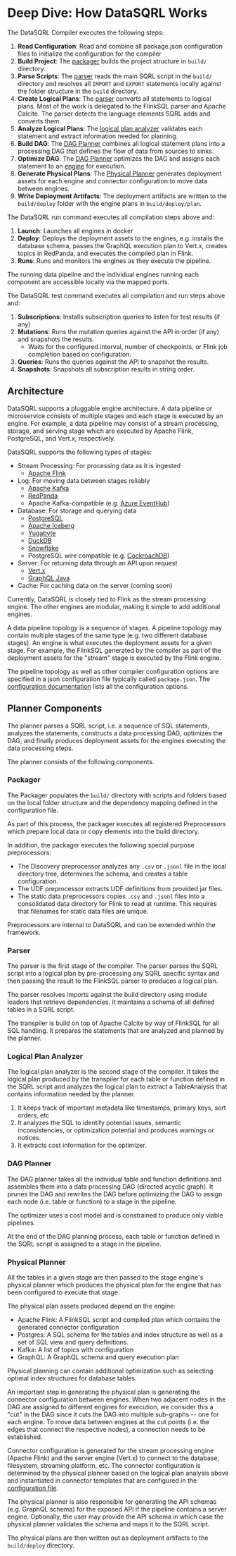 # Deep Dive: How DataSQRL Works

The DataSQRL Compiler executes the following steps:

1. **Read Configuration**: Read and combine all package.json configuration files to initialize the configuration for the compiler
2. **Build Project**: The [packager](#packager) builds the project structure in `build/` directory.
3. **Parse Scripts**: The [parser](#parser) reads the main SQRL script in the `build/` directory and resolves all `IMPORT` and `EXPORT` statements locally against the folder structure in the `build` directory.
4. **Create Logical Plans**: The [parser](#parser) converts all statements to logical plans. Most of the work is delegated to the FlinkSQL parser and Apache Calcite. The parser detects the language elements SQRL adds and converts them.
5. **Analyze Logical Plans**: The [logical plan analyzer](#logical-plan-analyzer) validates each statement and extract information needed for planning.
6. **Build DAG**: The [DAG Planner](#dag-planner) combines all logical statement plans into a processing DAG that defines the flow of data from sources to sinks.
7. **Optimize DAG**: The [DAG Planner](#dag-planner) optimizes the DAG and assigns each statement to an [engine](#architecture) for execution.
8. **Generate Physical Plans**: The [Physical Planner](#physical-planner) generates deployment assets for each engine and connector configuration to move data between engines.
9. **Write Deployment Artifacts**: The deployment artifacts are written to the `build/deploy` folder with the engine plans in `build/deploy/plan`.

The DataSQRL run command executes all compilation steps above and:
1. **Launch**: Launches all engines in docker
2. **Deploy**: Deploys the deployment assets to the engines, e.g. installs the database schema, passes the GraphQL execution plan to Vert.x, creates topics in RedPanda, and executes the compiled plan in Flink.
3. **Runs**: Runs and monitors the engines as they execute the pipeline.

The running data pipeline and the individual engines running each component are accessible locally via the mapped ports.

The DataSQRL test command executes all compilation and run steps above and:
1. **Subscriptions**: Installs subscription queries to listen for test results (if any)
2. **Mutations**: Runs the mutation queries against the API in order (if any) and snapshots the results.
   * Waits for the configured interval, number of checkpoints, or Flink job completion based on configuration.
4. **Queries**: Runs the queries against the API to snapshot the results.
5. **Snapshots**: Snapshots all subscription results in string order.


## Architecture

DataSQRL supports a pluggable engine architecture. A data pipeline or microservice
consists of multiple stages and each stage is executed by an engine.
For example, a data pipeline may consist of a stream processing, storage, and
serving stage which are executed by Apache Flink, PostgreSQL, and Vert.x, respectively.

DataSQRL supports the following types of stages:

* Stream Processing: For processing data as it is ingested
  * [Apache Flink](https://flink.apache.org/)  
* Log: For moving data between stages reliably
  * [Apache Kafka](https://kafka.apache.org/)
  * [RedPanda](https://redpanda.com/)
  * Apache Kafka-compatible (e.g. [Azure EventHub](https://azure.microsoft.com/en-us/services/event-hubs/))
* Database: For storage and querying data
  * [PostgreSQL](https://www.postgresql.org/) 
  * [Apache Iceberg](https://iceberg.apache.org/)
  * [Yugabyte](https://www.yugabyte.com/)
  * [DuckDB](https://duckdb.org/)
  * [Snowflake](https://www.snowflake.com/)
  * PostgreSQL wire compatible (e.g. [CockroachDB](https://www.cockroachlabs.com/))
* Server: For returning data through an API upon request
  * [Vert.x](https://vertx.io/)
  * [GraphQL Java](https://www.graphql-java.com/)
* Cache: For caching data on the server (coming soon)

Currently, DataSQRL is closely tied to Flink as the stream processing engine. The other engines are modular, making it simple to add additional engines.

A data pipeline topology is a sequence of stages. A pipeline topology may contain
multiple stages of the same type (e.g. two different database stages).
An engine is what executes the deployment assets for a given stage.
For example, the FlinkSQL generated by the compiler as part of the deployment assets for the "stream" stage is
executed by the Flink engine.

The pipeline topology as well as other compiler configuration options are
specified in a json configuration file typically called `package.json`.
The [configuration documentation](configuration.md) lists all the configuration options.

## Planner Components

The planner parses a SQRL script, i.e. a sequence of SQL statements, analyzes
the statements, constructs a data processing DAG, optimizes the DAG, and finally
produces deployment assets for the engines executing the data processing steps.

The planner consists of the following components.

### Packager

The Packager populates the `build/` directory with scripts and folders based on the local folder structure and the dependency mapping defined in the configuration file. 

As part of this process, the packager executes all registered Preprocessors which prepare local data or copy elements into the build directory.

In addition, the packager executes the following special purpose preprocessors:

* The Discovery preprocessor analyzes any `.csv` or `.jsonl` file in the local directory tree, determines the schema, and creates a table configuration.
* The UDF preprocessor extracts UDF definitions from provided jar files.
* The static data preprocessors copies `.csv` and `.jsonl` files into a consolidated data directory for Flink to read at runtime. This requires that filenames for static data files are unique.

Preprocessors are internal to DataSQRL and can be extended within the framework.



### Parser

The parser is the first stage of the compiler. The parser parses the
SQRL script into a logical plan by pre-processing any SQRL specific syntax and then
passing the result to the FlinkSQL parser to produces a logical plan.

The parser resolves imports against the build directory using module loaders
that retrieve dependencies. It maintains a schema of all defined tables
in a SQRL script.

The transpiler is build on top of Apache Calcite by way of FlinkSQL for all SQL handling.
It prepares the statements that are analyzed and planned by the planner.

### Logical Plan Analyzer

The logical plan analyzer is the second stage of the compiler. It takes the
logical plan produced by the transpiler for each table or function
defined in the SQRL script and analyzes the logical plan to extract a TableAnalysis
that contains information needed by the planner.

1. It keeps track of important metadata like timestamps, primary keys, sort orders, etc
2. It analyzes the SQL to identify potential issues, semantic inconsistencies, or optimization potential and produces warnings or notices.
3. It extracts cost information for the optimizer.


### DAG Planner

The DAG planner takes all the individual table and function definitions and assembles them into
a data processing DAG (directed acyclic graph). It prunes the DAG and rewrites the DAG before optimizing the
DAG to assign each node (i.e. table or function) to a stage in the pipeline.

The optimizer uses a cost model and is constrained to produce only viable
pipelines.

At the end of the DAG planning process, each table or function defined in the SQRL script
is assigned to a stage in the pipeline.

### Physical Planner

All the tables in a given stage are then passed to the stage engine's physical
planner which produces the physical plan for the engine that has been
configured to execute that stage.

The physical plan assets produced depend on the engine:
* Apache Flink: A FlinkSQL script and compiled plan which contains the generated connector configuration
* Postgres: A SQL schema for the tables and index structure as well as a set of SQL view and query definitions.
* Kafka: A list of topics with configuration
* GraphQL: A GraphQL schema and query execution plan

Physical planning can contain additional optimization such as selecting optimal index
structures for database tables.

An important step in generating the physical plan is generating the connector configuration between engines. When two adjacent nodes in the DAG are assigned to different engines for execution, we consider this a "cut" in the DAG since it cuts the DAG into multiple sub-graphs -- one for each engine. To move data between engines at the cut points (i.e. the edges that connect the respective nodes), a connection needs to be established.

Connector configuration is generated for the stream processing engine (Apache Flink) and the server engine (Vert.x) to connect to the database, filesystem, streaming platform, etc. The connector configuration is determined by the physical planner based on the logical plan analysis above and instantiated in connector templates that are configured in the [configuration file](configuration.md).

The physical planner is also responsible for generating the API schemas (e.g. GraphQL schema)
for the exposed API if the pipeline contains a server engine. Optionally, the user may
provide the API schema in which case the physical planner validates the schema and maps it
to the SQRL script.

The physical plans are then written out as deployment artifacts to the `build/deploy`
directory.

